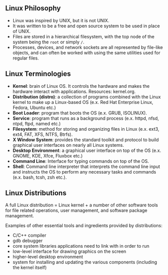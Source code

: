 ## Linux Philosophy

- Linux was inspired by UNIX, but it is not UNIX.
- It was written to be a free and open source system to be used in place of UNIX.
- Files are stored in a hierarchical filesystem, with the top node of the system being the `root` or simply `/`.
- Processes, devices, and network sockets are all represented by file-like objects, and can often be worked with using the same utilities used for regular files.

## Linux Terminologies

- **Kernel**: brain of Linux OS. It controls the hardware and makes the hardware interact with applications. Resources: kernel.org.
- **Distribution (distro)**: a collection of programs combined with the Linux kernel to make up a Linux-based OS (e.x. Red Hat Enterprise Linux, Fedora, Ubuntu etc.)
- **Boot Loader**: program that boots the OS (e.x. GRUB, ISOLINUX).
- **Service**: program that runs as a background process (e.x. httpd, nfsd, ntpd, ftpd, named etc.)
- **Filesystem**: method for storing and organizing files in Linux (e.x. ext3, ext4, FAT, XFS, NTFS, Btrfs).
- **X Window System**: provides the standard toolkit and protocol to build graphical user interfaces on nearly all Linux systems.
- **Desktop Environment**: a graphical user interface on top of the OS (e.x. GNOME, KDE, Xfce, Fluxbox etc.)
- **Command Line**: Interface for typing commands on top of the OS.
- **Shell**: Command line interpreter that interprets the command line input and instructs the OS to perform any necessary tasks and commands (e.x. bash, tcsh, zsh etc.).

## Linux Distributions

A full Linux distribution = Linux kernel + a number of other software tools for file related operations, user management, and software package management.

Examples of other essential tools and ingredients provided by distributions:
- C/C++ compiler
- gdb debugger
- core system libraries applications need to link with in order to run
- low-level interface for drawing graphics on the screen
- higher-level desktop environment
- system for installing and updating the various components (including the kernel itself)
